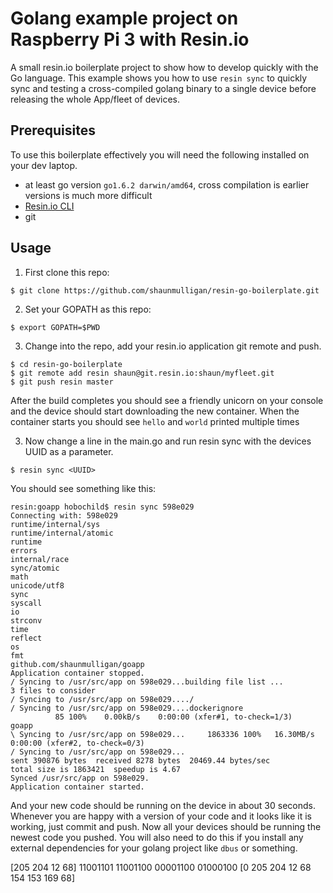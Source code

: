 # Golang example project on Raspberry Pi 3 with Resin.io

A small resin.io boilerplate project to show how to develop quickly with the Go language.
This example shows you how to use `resin sync` to quickly sync and testing a cross-compiled golang binary to a single device before releasing the whole App/fleet of devices.

## Prerequisites
To use this boilerplate effectively you will need the following installed on your dev laptop.
* at least go version `go1.6.2 darwin/amd64`, cross compilation is earlier versions is much more difficult
* [Resin.io CLI](http://docs.resin.io/tools/cli/)
* git

## Usage

1. First clone this repo:
```
$ git clone https://github.com/shaunmulligan/resin-go-boilerplate.git
```
2. Set your GOPATH as this repo:
```
$ export GOPATH=$PWD
```
3. Change into the repo, add your resin.io application git remote and push.
```
$ cd resin-go-boilerplate
$ git remote add resin shaun@git.resin.io:shaun/myfleet.git
$ git push resin master
```
After the build completes you should see a friendly unicorn on your console and the device should start downloading the new container. When the container starts you should see `hello` and `world` printed multiple times

3. Now change a line in the main.go and run resin sync with the devices UUID as a parameter.
```
$ resin sync <UUID>
```
You should see something like this:
```
resin:goapp hobochild$ resin sync 598e029
Connecting with: 598e029
runtime/internal/sys
runtime/internal/atomic
runtime
errors
internal/race
sync/atomic
math
unicode/utf8
sync
syscall
io
strconv
time
reflect
os
fmt
github.com/shaunmulligan/goapp
Application container stopped.
/ Syncing to /usr/src/app on 598e029...building file list ...
3 files to consider
/ Syncing to /usr/src/app on 598e029..../
/ Syncing to /usr/src/app on 598e029....dockerignore
          85 100%    0.00kB/s    0:00:00 (xfer#1, to-check=1/3)
goapp
\ Syncing to /usr/src/app on 598e029...     1863336 100%   16.30MB/s    0:00:00 (xfer#2, to-check=0/3)
/ Syncing to /usr/src/app on 598e029...
sent 390876 bytes  received 8278 bytes  20469.44 bytes/sec
total size is 1863421  speedup is 4.67
Synced /usr/src/app on 598e029.
Application container started.
```
And your new code should be running on the device in about 30 seconds. Whenever you are happy with a version of your code and it looks like it is working, just commit and push. Now all your devices should be running the newest code you pushed. You will also need to do this if you install any external dependencies for your golang project like `dbus` or something.

[205 204 12 68]
11001101 11001100 00001100 01000100
[0 205 204 12 68 154 153 169 68]

